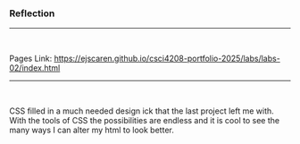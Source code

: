 <h3>Reflection</h3>

<hr><br>

Pages Link: https://ejscaren.github.io/csci4208-portfolio-2025/labs/labs-02/index.html

<hr><br>

CSS filled in a much needed design ick that the last project left me with. With the tools of CSS the possibilities are endless and it is cool to see the many ways I can alter my html to look better.
